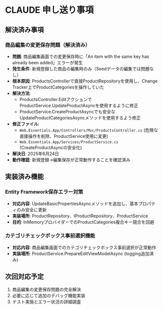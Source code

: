 # CLAUDE 申し送り事項

## 解決済み事項

### 商品編集の変更保存問題（解決済み）
- **問題**: 商品編集画面での変更保存時に「An item with the same key has already been added」エラーが発生
- **発生条件**: 新規登録した商品の編集時のみ（Seedデータの編集では問題なし）
- **根本原因**: ProductsControllerで直接ProductRepositoryを使用し、Change Tracker上でProductCategoriesを操作していた
- **解決方法**: 
  - ProductsController.EditアクションでProductService.UpdateProductAsyncを使用するように修正
  - ProductService.CreateProductAsyncでも安全なUpdateProductCategoriesAsyncメソッドを使用するよう修正
- **修正ファイル**:
  - `Web.Essentials.App/Controllers/Mvc/ProductsController.cs` (危険な直接操作を削除、ProductService使用に変更)
  - `Web.Essentials.App/Services/ProductService.cs` (CreateProductAsyncの安全化)
- **解決日**: 2025年6月24日
- **動作確認**: 新規登録→編集保存が正常動作することを確認済み

## 実装済み機能

### Entity Framework保存エラー対策
- **対応内容**: UpdateBasicPropertiesAsyncメソッドを追加し、基本プロパティのみ安全に更新
- **実装場所**: ProductRepository、IProductRepository、ProductService
- **目的**: InMemoryプロバイダーでのProductCategories複合キー競合を回避

### カテゴリチェックボックス事前選択機能
- **対応内容**: 商品編集画面でのカテゴリチェックボックス事前選択が正常動作
- **実装場所**: ProductService.PrepareEditViewModelAsync (logging追加済み)

## 次回対応予定

1. 商品編集の変更保存問題の完全解決
2. 必要に応じて追加のデバッグ機能実装
3. テスト実施とエラー状況の詳細調査